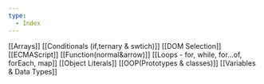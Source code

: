 ```yaml
---
type:
  - Index
---
```

[[Arrays]]
[[Conditionals (if,ternary & swtich)]]
[[DOM Selection]]
[[ECMAScript]]
[[Function(normal&arrow)]]
[[Loops - for, while, for...of, forEach, map]]
[[Object Literals]]
[[OOP(Prototypes & classes)]]
[[Variables & Data Types]]
